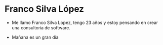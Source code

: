 # Franco Silva López

- Me llamo Franco Silva Lopez, tengo 23 años y estoy pensando en crear una consultoria de software.

- Mañana es un gran día